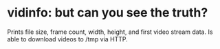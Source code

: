 vidinfo: but can you see the truth?
===================================

Prints file size, frame count, width, height, and first video stream data. Is
able to download videos to /tmp via HTTP.
